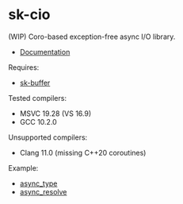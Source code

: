 # sk-cio

(WIP) Coro-based exception-free async I/O library.

* [Documentation](https://sk-cio.readthedocs.io/en/latest/index.html)

Requires:

* [sk-buffer](https://github.com/sikol/sk-buffer)
  
Tested compilers:
* MSVC 19.28 (VS 16.9)
* GCC 10.2.0
  
Unsupported compilers:

* Clang 11.0 (missing C++20 coroutines)

Example:

* [async_type](sample/async_type.cxx)
* [async_resolve](sample/async_resolve.cxx)
